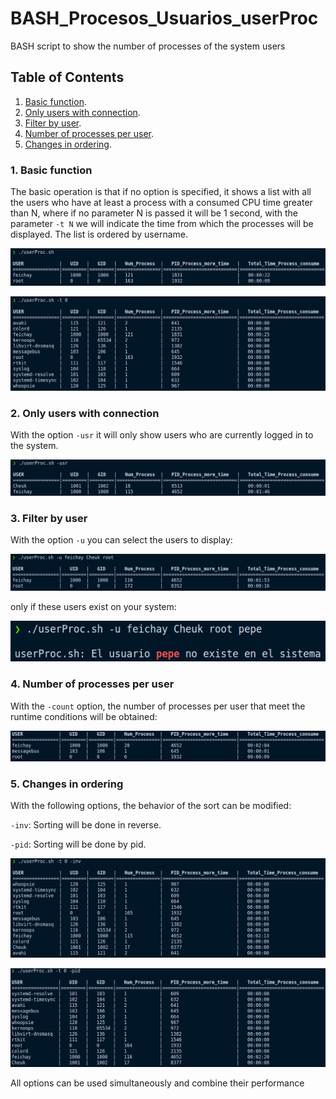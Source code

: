 # BASH_Procesos_Usuarios_userProc
BASH script to show the number of processes of the system users

## Table of Contents
1. [Basic function](#1.-basic-function).
2. [Only users with connection](#only-users-with-connection).
3. [Filter by user](#filter-by-user).
4. [Number of processes per user](#number-of-processes-per-user).
5. [Changes in ordering](#changes-in-ordering).

### 1. Basic function 

The basic operation is that if no option is specified, it shows a list with all the users who have at least a process with a 
consumed CPU time greater than N, where if no parameter N is passed it will be 1 second, with the parameter `-t N` we will 
indicate the time from which the processes will be displayed. The list is ordered by username.

<p align="center">
  <img src="https://github.com/feichay10/BASH_Procesos_Usuarios_userProc/blob/38c24f2c2c6ab0a0e902210d8c4dd453ed261fe5/assets/Default.png" />
</p>

<p align="center">
  <img src="https://github.com/feichay10/BASH_Procesos_Usuarios_userProc/blob/38c24f2c2c6ab0a0e902210d8c4dd453ed261fe5/assets/time_option.png" />
</p>

### 2. Only users with connection

With the option `-usr` it will only show users who are currently logged in to the system.

<p align="center">
  <img src="https://github.com/feichay10/BASH_Procesos_Usuarios_userProc/blob/38c24f2c2c6ab0a0e902210d8c4dd453ed261fe5/assets/usr_option.png" />
</p>

### 3. Filter by user

With the option `-u` you can select the users to display:

<p align="center">
  <img src="https://github.com/feichay10/BASH_Procesos_Usuarios_userProc/blob/38c24f2c2c6ab0a0e902210d8c4dd453ed261fe5/assets/u_option.png" />
</p>

only if these users exist on your system:

<p align="center">
  <img src="https://github.com/feichay10/BASH_Procesos_Usuarios_userProc/blob/38c24f2c2c6ab0a0e902210d8c4dd453ed261fe5/assets/user_no_existe.png" />
</p>

### 4. Number of processes per user

With the `-count` option, the number of processes per user that meet the runtime conditions will be obtained:

<p align="center">
  <img src="https://github.com/feichay10/BASH_Procesos_Usuarios_userProc/blob/38c24f2c2c6ab0a0e902210d8c4dd453ed261fe5/assets/count_option.png" />
</p>

### 5. Changes in ordering

With the following options, the behavior of the sort can be modified:

  `-inv`: Sorting will be done in reverse.
  
  `-pid`: Sorting will be done by pid.
  
<p align="center">
  <img src="https://github.com/feichay10/BASH_Procesos_Usuarios_userProc/blob/38c24f2c2c6ab0a0e902210d8c4dd453ed261fe5/assets/inv_option.png" />
</p>

<p align="center">
  <img src="https://github.com/feichay10/BASH_Procesos_Usuarios_userProc/blob/38c24f2c2c6ab0a0e902210d8c4dd453ed261fe5/assets/pid_option.png" />
</p>

All options can be used simultaneously and combine their performance






